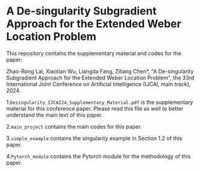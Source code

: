 #  A De-singularity Subgradient Approach for the Extended Weber Location Problem
This repository contains the supplementary material and codes for the paper: 

Zhao-Rong Lai, Xiaotian Wu, Liangda Fang, Ziliang Chen*, "A De-singularity Subgradient Approach for the Extended Weber Location Problem", the 33rd International Joint Conference on Artificial Intelligence (IJCAI, main track), 2024.

1.`Desingularity_IJCAI24_Supplementary_Material.pdf` is the supplementary material for this conference paper. Please read this file as well to better understand the main text of this paper.

2.`main_project` contains the main codes for this paper.

3.`simple_example` contains the singularity example in Section 1.2 of this paper.

4.`Pytorch_module` contains the Pytorch module for the methodology of this paper.
